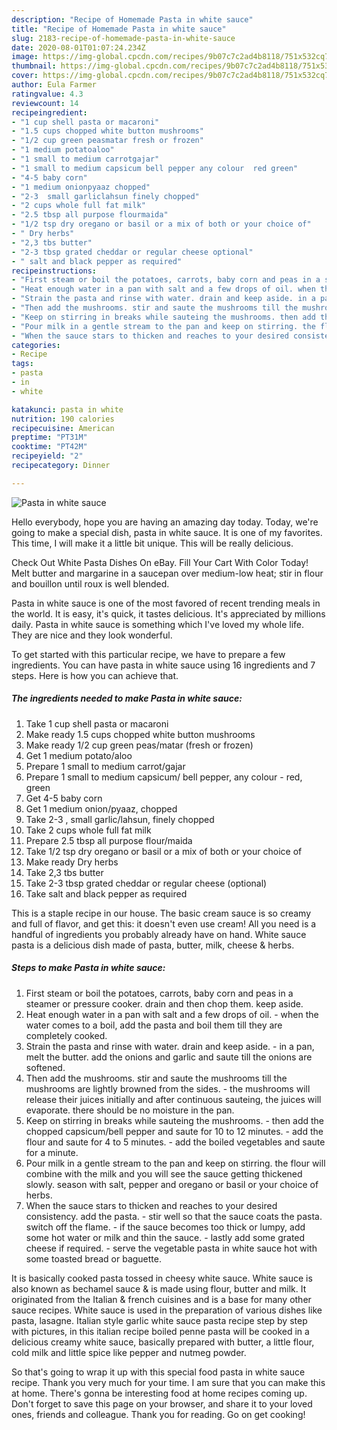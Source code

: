 ```yaml
---
description: "Recipe of Homemade Pasta in white sauce"
title: "Recipe of Homemade Pasta in white sauce"
slug: 2183-recipe-of-homemade-pasta-in-white-sauce
date: 2020-08-01T01:07:24.234Z
image: https://img-global.cpcdn.com/recipes/9b07c7c2ad4b8118/751x532cq70/pasta-in-white-sauce-recipe-main-photo.jpg
thumbnail: https://img-global.cpcdn.com/recipes/9b07c7c2ad4b8118/751x532cq70/pasta-in-white-sauce-recipe-main-photo.jpg
cover: https://img-global.cpcdn.com/recipes/9b07c7c2ad4b8118/751x532cq70/pasta-in-white-sauce-recipe-main-photo.jpg
author: Eula Farmer
ratingvalue: 4.3
reviewcount: 14
recipeingredient:
- "1 cup shell pasta or macaroni"
- "1.5 cups chopped white button mushrooms"
- "1/2 cup green peasmatar fresh or frozen"
- "1 medium potatoaloo"
- "1 small to medium carrotgajar"
- "1 small to medium capsicum bell pepper any colour  red green"
- "4-5 baby corn"
- "1 medium onionpyaaz chopped"
- "2-3  small garliclahsun finely chopped"
- "2 cups whole full fat milk"
- "2.5 tbsp all purpose flourmaida"
- "1/2 tsp dry oregano or basil or a mix of both or your choice of"
- " Dry herbs"
- "2,3 tbs butter"
- "2-3 tbsp grated cheddar or regular cheese optional"
- " salt and black pepper as required"
recipeinstructions:
- "First steam or boil the potatoes, carrots, baby corn and peas in a steamer or pressure cooker. drain and then chop them. keep aside."
- "Heat enough water in a pan with salt and a few drops of oil. when the water comes to a boil, add the pasta and boil them till they are completely cooked."
- "Strain the pasta and rinse with water. drain and keep aside. in a pan, melt the butter. add the onions and garlic and saute till the onions are softened."
- "Then add the mushrooms. stir and saute the mushrooms till the mushrooms are lightly browned from the sides. the mushrooms will release their juices initially and after continuous sauteing, the juices will evaporate. there should be no moisture in the pan."
- "Keep on stirring in breaks while sauteing the mushrooms. then add the chopped capsicum/bell pepper and saute for 10 to 12 minutes. add the flour and saute for 4 to 5 minutes. add the boiled vegetables and saute for a minute."
- "Pour milk in a gentle stream to the pan and keep on stirring. the flour will combine with the milk and you will see the sauce getting thickened slowly. season with salt, pepper and oregano or basil or your choice of herbs."
- "When the sauce stars to thicken and reaches to your desired consistency. add the pasta. stir well so that the sauce coats the pasta. switch off the flame. if the sauce becomes too thick or lumpy, add some hot water or milk and thin the sauce. lastly add some grated cheese if required. serve the vegetable pasta in white sauce hot with some toasted bread or baguette."
categories:
- Recipe
tags:
- pasta
- in
- white

katakunci: pasta in white 
nutrition: 190 calories
recipecuisine: American
preptime: "PT31M"
cooktime: "PT42M"
recipeyield: "2"
recipecategory: Dinner

---
```



![Pasta in white sauce](https://img-global.cpcdn.com/recipes/9b07c7c2ad4b8118/751x532cq70/pasta-in-white-sauce-recipe-main-photo.jpg)

Hello everybody, hope you are having an amazing day today. Today, we're going to make a special dish, pasta in white sauce. It is one of my favorites. This time, I will make it a little bit unique. This will be really delicious.

Check Out White Pasta Dishes On eBay. Fill Your Cart With Color Today! Melt butter and margarine in a saucepan over medium-low heat; stir in flour and bouillon until roux is well blended.

Pasta in white sauce is one of the most favored of recent trending meals in the world. It is easy, it's quick, it tastes delicious. It's appreciated by millions daily. Pasta in white sauce is something which I've loved my whole life. They are nice and they look wonderful.


To get started with this particular recipe, we have to prepare a few ingredients. You can have pasta in white sauce using 16 ingredients and 7 steps. Here is how you can achieve that.

<!--inarticleads1-->

##### The ingredients needed to make Pasta in white sauce:

1. Take 1 cup shell pasta or macaroni
1. Make ready 1.5 cups chopped white button mushrooms
1. Make ready 1/2 cup green peas/matar (fresh or frozen)
1. Get 1 medium potato/aloo
1. Prepare 1 small to medium carrot/gajar
1. Prepare 1 small to medium capsicum/ bell pepper, any colour - red, green
1. Get 4-5 baby corn
1. Get 1 medium onion/pyaaz, chopped
1. Take 2-3 , small garlic/lahsun, finely chopped
1. Take 2 cups whole full fat milk
1. Prepare 2.5 tbsp all purpose flour/maida
1. Take 1/2 tsp dry oregano or basil or a mix of both or your choice of
1. Make ready  Dry herbs
1. Take 2,3 tbs butter
1. Take 2-3 tbsp grated cheddar or regular cheese (optional)
1. Take  salt and black pepper as required


This is a staple recipe in our house. The basic cream sauce is so creamy and full of flavor, and get this: it doesn&#39;t even use cream! All you need is a handful of ingredients you probably already have on hand. White sauce pasta is a delicious dish made of pasta, butter, milk, cheese &amp; herbs. 

<!--inarticleads2-->

##### Steps to make Pasta in white sauce:

1. First steam or boil the potatoes, carrots, baby corn and peas in a steamer or pressure cooker. drain and then chop them. keep aside.
1. Heat enough water in a pan with salt and a few drops of oil. - when the water comes to a boil, add the pasta and boil them till they are completely cooked.
1. Strain the pasta and rinse with water. drain and keep aside. - in a pan, melt the butter. add the onions and garlic and saute till the onions are softened.
1. Then add the mushrooms. stir and saute the mushrooms till the mushrooms are lightly browned from the sides. - the mushrooms will release their juices initially and after continuous sauteing, the juices will evaporate. there should be no moisture in the pan.
1. Keep on stirring in breaks while sauteing the mushrooms. - then add the chopped capsicum/bell pepper and saute for 10 to 12 minutes. - add the flour and saute for 4 to 5 minutes. - add the boiled vegetables and saute for a minute.
1. Pour milk in a gentle stream to the pan and keep on stirring. the flour will combine with the milk and you will see the sauce getting thickened slowly. season with salt, pepper and oregano or basil or your choice of herbs.
1. When the sauce stars to thicken and reaches to your desired consistency. add the pasta. - stir well so that the sauce coats the pasta. switch off the flame. - if the sauce becomes too thick or lumpy, add some hot water or milk and thin the sauce. - lastly add some grated cheese if required. - serve the vegetable pasta in white sauce hot with some toasted bread or baguette.


It is basically cooked pasta tossed in cheesy white sauce. White sauce is also known as bechamel sauce &amp; is made using flour, butter and milk. It originated from the Italian &amp; french cuisines and is a base for many other sauce recipes. White sauce is used in the preparation of various dishes like pasta, lasagne. Italian style garlic white sauce pasta recipe step by step with pictures, in this italian recipe boiled penne pasta will be cooked in a delicious creamy white sauce, basically prepared with butter, a little flour, cold milk and little spice like pepper and nutmeg powder. 

So that's going to wrap it up with this special food pasta in white sauce recipe. Thank you very much for your time. I am sure that you can make this at home. There's gonna be interesting food at home recipes coming up. Don't forget to save this page on your browser, and share it to your loved ones, friends and colleague. Thank you for reading. Go on get cooking!

